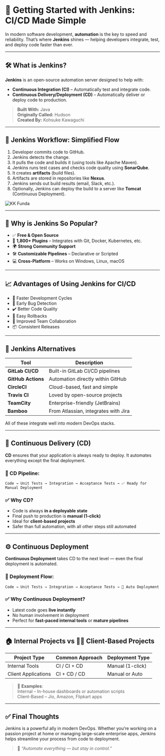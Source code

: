 
# 🚀 Getting Started with Jenkins: CI/CD Made Simple

In modern software development, **automation** is the key to speed and reliability. That’s where **Jenkins** shines — helping developers integrate, test, and deploy code faster than ever.

---

## 🛠️ What is Jenkins?

**Jenkins** is an open-source automation server designed to help with:

- **Continuous Integration (CI)** – Automatically test and integrate code.
- **Continuous Delivery/Deployment (CD)** – Automatically deliver or deploy code to production.

> **Built With:** Java  
> **Originally Called:** Hudson  
> **Created By:** Kohsuke Kawaguchi

---

## 🔄 Jenkins Workflow: Simplified Flow

1. Developer commits code to GitHub.
2. Jenkins detects the change.
3. It pulls the code and builds it (using tools like Apache Maven).
4. Jenkins runs test cases and checks code quality using **SonarQube**.
5. It creates **artifacts** (build files).
6. Artifacts are stored in repositories like **Nexus**.
7. Jenkins sends out build results (email, Slack, etc.).
8. Optionally, Jenkins can deploy the build to a server like **Tomcat** (Continuous Deployment).

![KK Funda](https://github.com/user-attachments/assets/20da036b-bf83-4df1-ae35-b7734837511f)


---

## 🌟 Why is Jenkins So Popular?

- ✅ **Free & Open Source**
- 🔌 **1,800+ Plugins** – Integrates with Git, Docker, Kubernetes, etc.
- 🌍 **Strong Community Support**
- 🛠️ **Customizable Pipelines** – Declarative or Scripted
- 💻 **Cross-Platform** – Works on Windows, Linux, macOS

---

## 📈 Advantages of Using Jenkins for CI/CD

- 🚀 Faster Development Cycles
- 🐞 Early Bug Detection
- ✔️ Better Code Quality
- 🔁 Easy Rollbacks
- 🤝 Improved Team Collaboration
- 📦 Consistent Releases

---

## 🔁 Jenkins Alternatives

| Tool             | Description                                      |
|------------------|--------------------------------------------------|
| **GitLab CI/CD**     | Built-in GitLab CI/CD pipelines                |
| **GitHub Actions**   | Automation directly within GitHub              |
| **CircleCI**         | Cloud-based, fast and simple                   |
| **Travis CI**        | Loved by open-source projects                  |
| **TeamCity**         | Enterprise-friendly (JetBrains)                |
| **Bamboo**           | From Atlassian, integrates with Jira           |

All of these integrate well into modern DevOps stacks.

---

## 🚚 Continuous Delivery (CD)

**CD** ensures that your application is always ready to deploy. It automates everything except the final deployment.

### 🔄 CD Pipeline:

```
Code → Unit Tests → Integration → Acceptance Tests → ✅ Ready for Manual Deployment
```

### ✅ Why CD?

- Code is always **in a deployable state**
- Final push to production is **manual (1-click)**
- Ideal for **client-based projects**
- Safer than full automation, with all other steps still automated

---

## ⚙️ Continuous Deployment

**Continuous Deployment** takes CD to the next level — even the final deployment is automated.

### 🚀 Deployment Flow:

```
Code → Unit Tests → Integration → Acceptance Tests → 🚀 Auto Deployment
```

### ✅ Why Continuous Deployment?

- Latest code goes **live instantly**
- No human involvement in deployment
- Perfect for **fast-paced internal tools** or **mature pipelines**

---

## 🏠 Internal Projects vs 🧑‍💼 Client-Based Projects

| Project Type       | Common Approach     | Deployment Type         |
|--------------------|---------------------|--------------------------|
| Internal Tools     | CI / CI + CD        | Manual (1-click)         |
| Client Applications| CI + CD / CD        | Manual or Auto           |

> 🧠 **Examples**:  
> Internal – In-house dashboards or automation scripts  
> Client-Based – Jio, Amazon, Flipkart apps

---

## ✅ Final Thoughts

Jenkins is a powerful ally in modern DevOps. Whether you’re working on a passion project at home or managing large-scale enterprise apps, Jenkins helps streamline your process from code to deployment.

> 💬 *“Automate everything — but stay in control.”*

